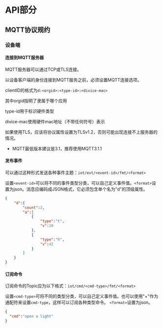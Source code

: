 # API部分

## MQTT协议规约

### 设备端

#### 连接到MQTT服务器

MQTT服务器可以通过TCP或TLS连接。

以设备客户端的身份连接到MQTT服务之前，必须设置MQTT连接选项。

clientID的格式为`d:<orgid>:<type-id>:<divice-mac>`

其中orgid指明了隶属于哪个应用

type-id用于标识硬件类型

divice-mac使用硬件mac地址（不带任何符号）表示

如果使用TLS，应该将协议属性设置为TLSv1.2，否则可能出现连接不上服务器的情况。

- MQTT最低版本建议是3.1，推荐使用MQTT3.1.1

#### 发布事件

可以通过这种形式发送各种事件主题：`iot/evt/<event-id>/fmt/<format>`

设置`<event-id>`可以将不同的事件类型分类，可以自己定义事件值。`<format>`设置为json。消息应编码成JSON格式，它必须包含单个名为"d"的顶级属性。

```json
{
    "d":{
        "count":2,
        "a":[
            {
                "type":"t",
                "v":20
            },
            {
                "type":"h",
                "v":42
            }
        ]
    }
}
```

#### 订阅命令

订阅命令的Topic应为以下格式：`iot/cmd/<cmd-type>/fmt/<format>`

设置`<cmd-type>`可将不同的类型分类，可以自己定义事件值。也可以使用"+"作为通配符来设置`cmd-type`，这样可以订阅各种类型命令。 `<format>`设置为json。

```json
{
  "cmd":"open a light"
}
```

